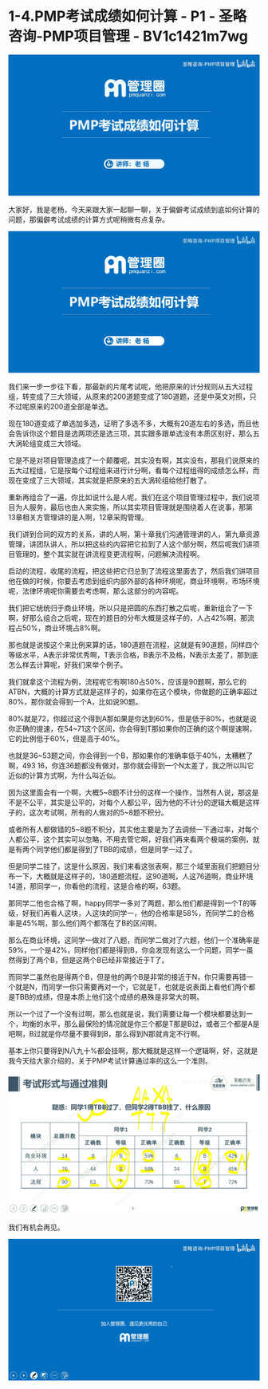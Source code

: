 # 1-4.PMP考试成绩如何计算 - P1 - 圣略咨询-PMP项目管理 - BV1c1421m7wg

![](img/e9a4fc0050ca277f6f296b5ac694681a_0.png)

大家好，我是老杨，今天来跟大家一起聊一聊，关于偏僻考试成绩到底如何计算的问题，那偏僻考试成绩的计算方式呢稍微有点复杂。



![](img/e9a4fc0050ca277f6f296b5ac694681a_2.png)

我们来一步一步往下看，那最新的片尾考试呢，他把原来的计分规则从五大过程组，转变成了三大领域，从原来的200道题变成了180道题，还是中英文对照，只不过呢原来的200道全部是单选。

现在180道变成了单选加多选，证明了多选不多，大概有20道左右的多选，而且他会告诉你这个题目是选两项还是选三项，其实跟多跟单选没有本质区别好，那么五大涡轮组变成三大领域。

它是不是对项目管理造成了一个颠覆呢，其实没有啊，其实没有，那我们说原来的五大过程组，它是按每个过程组来进行计分啊，看每个过程组得的成绩怎么样，而现在变成了三大领域，其实就是把原来的五大涡轮组给他打散了。

重新再组合了一遍，你比如说什么是人呢，我们在这个项目管理过程中，我们说项目为人服务，最后也由人来实施，所以其实项目管理就是围绕着人在说事，那第13章相关方管理讲的是人啊，12章采购管理。

我们讲到合同的双方的关系，讲的人啊，第十章我们沟通管理讲的人，第九章资源管理，讲团队讲人，所以把这些的内容把它拉到了人这个部分啊，然后呢我们讲项目管理的，整个其实就在讲流程变更流程啊，问题解决流程啊。

启动的流程，收尾的流程，把这些把它归总到了流程这里面去了，然后我们讲项目他在做的时候，你要去考虑到组织内部外部的各种环境呢，商业环境啊，市场环境呢，法律环境呢你需要去考虑啊，那么这部分的内容呢。

我们把它统统归于商业环境，所以只是把圆的东西打散之后呢，重新组合了一下啊，好那么组合之后呢，现在的题目的分布大概是这样子的，人占42%啊，那流程占50%，商业环境占8%啊。

那也就是说按这个来比例来算的话，180道题在流程，这就是有90道题，同样四个等级水平，A表示非常优秀啊，T表示合格，B表示不及格，N表示太差了，那到底怎么样去计算呢，好我们来举个例子。

我们就拿这个流程为例，流程呢它有啊180占50%，应该是90题啊，那么它的ATBN，大概的计算方式就是这样子的，如果你在这个模块，你做题的正确率超过80%，那你就会得到一个A，比如说90题。

80%就是72，你超过这个得到A那如果是你达到60%，但是低于80%，也就是说你正确的提速，在54~71这个区间，你会得到T那如果你的正确的这个啊提速啊，它的比例低于60%，但是高于40%。

也就是36~53题之间，你会得到一个B，那如果你的准确率低于40%，太糟糕了啊，493 16，你连36题都没有做对，那你就会得到一个N太差了，我之所以叫它近似的计算方式啊，为什么叫近似。

因为这里面会有一个啊，大概5~8题不计分的这样一个操作，当然有人说，那这是不是不公平，其实是公平的，对每个人都公平，因为他的不计分的逻辑大概是这样子的，这次考试啊，所有的人做对的5~8题不积分。

或者所有人都做错的5~8题不积分，其实他主要是为了去调频一下通过率，对每个人都公平，这个其实可以忽略，不用去管它啊，好我们再来看两个极端的案例，就是有两个同学他们都是得到了TBB的成绩，但是同学一过了。

但是同学二挂了，这是什么原因，我们来看这张表啊，那三个域里面我们把题目分布一下，大概就是这样子的，180道题流程，这90道啊，人这76道啊，商业环境14道，那同学一，你看他的流程，这是合格的啊，63题。

那同学二他也合格了啊，happy同学一多对了两题，那么他们都是得到一个T的等级，好我们再看人这块，人这块的同学一，他的合格率是58%，而同学二的合格率是45%啊，那么他们两个都落在了B的区间啊。

那么在商业环境，这同学一做对了八题，而同学二做对了六题，他们一个准确率是59%，一个是42%，同样他们都是得到B，你会发现有这么一个问题，同学一虽然得到了两个B，但是这两个B已经非常接近于T了。

而同学二虽然也是得两个B，但是他的两个B是非常的接近于N，你只需要再错一个就是N，而同学一你只需要再对一个，它就是T，也就是说表面上看他们两个都是TBB的成绩，但是本质上他们这个成绩的悬殊是非常大的啊。

所以一个过了一个没有过啊，那么也就是说，我们需要让每一个模块都要达到一个，均衡的水平，那么最保险的情况就是你三个都是T那是B过，或者三个都是A是吧啊，B过就是你尽量不要得到B，那么得到N那就肯定不行啊。

基本上你只要得到N八九十%都会挂啊，那大概就是这样一个逻辑啊，好，这就是我今天给大家介绍的，关于PMP考试计算通过率的这么一个准则。



![](img/e9a4fc0050ca277f6f296b5ac694681a_4.png)

我们有机会再见。

![](img/e9a4fc0050ca277f6f296b5ac694681a_6.png)